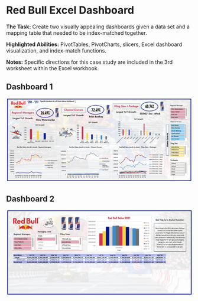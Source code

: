 # Red Bull Excel Dashboard

**The Task:** Create two visually appealing dashboards given a data set and a mapping table that needed to be index-matched together.

**Highlighted Abilities:** PivotTables, PivotCharts, slicers, Excel dashboard visualization, and index-match functions.

**Notes:** Specific directions for this case study are included in the 3rd worksheet within the Excel workbook.


## Dashboard 1
![alt text](https://github.com/asilich123/Resume_Projects/blob/main/EXCEL/EXCEL:DASHBOARD%20-%20Red%20Bull/Dashboard%20Images/Dashboard%201.png?raw=true)

## Dashboard 2
![alt text](https://github.com/asilich123/Resume_Projects/blob/main/EXCEL/EXCEL:DASHBOARD%20-%20Red%20Bull/Dashboard%20Images/Dashboard%202.png?raw=true)